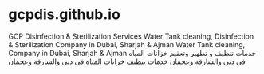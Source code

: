 # gcpdis.github.io
GCP Disinfection &amp; Sterilization Services
Water Tank cleaning, Disinfection & Sterilization Company in Dubai, Sharjah & Ajman
Water Tank cleaning, Company in Dubai, Sharjah & Ajman
خدمات تنظيف و تطهير وتعقيم خزانات المياه في دبي والشارقة وعجمان
خدمات تنظيف خزانات المياه في دبي والشارقة وعجمان


